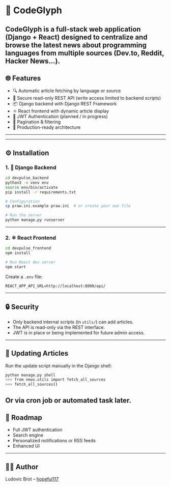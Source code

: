 
# 📰 CodeGlyph

CodeGlyph is a full-stack web application (Django + React) designed to centralize and browse the latest news about programming languages from multiple sources (Dev.to, Reddit, Hacker News...).
---
## 🌐 Features

- 🔍 Automatic article fetching by language or source
- 🧩 Secure read-only REST API (write access limited to backend scripts)
- 📦 Django backend with Django REST Framework
- ⚛️ React frontend with dynamic article display
- 🔐 JWT Authentication (planned / in progress)
- 📑 Pagination & filtering
- 🚀 Production-ready architecture
---

---
## ⚙️ Installation

### 1. 🔧 Django Backend

```bash
cd devpulse_backend
python3 -m venv env
source env/bin/activate
pip install -r requirements.txt

# Configuration
cp praw.ini.example praw.ini  # or create your own file

# Run the server
python manage.py runserver
```


---
### 2. ⚛️ React Frontend

```bash
cd devpulse_frontend
npm install

# Run React dev server
npm start
```

Create a `.env` file:

```env
REACT_APP_API_URL=http://localhost:8000/api/
```
---
## 🔒 Security

- Only backend internal scripts (in `utils/`) can add articles.
- The API is read-only via the REST interface.
- JWT is in place or being implemented for future admin access.
---
## 🔁 Updating Articles

Run the update script manually in the Django shell:

```bash
python manage.py shell
>>> from news.utils import fetch_all_sources
>>> fetch_all_sources()
```

Or via cron job or automated task later.
---
## 📝 Roadmap

- Full JWT authentication
- Search engine
- Personalized notifications or RSS feeds
- Enhanced UI
---
## 🧑‍💻 Author

Ludovic Brot – [hopeful117](https://github.com/hopeful117)
